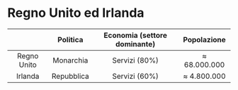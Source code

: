 # Regno Unito ed Irlanda

| | Politica | Economia (settore dominante) | Popolazione |
| :-: | :-: | :-: | :-: |
| Regno Unito | Monarchia | Servizi (80%) | &thickapprox; 68.000.000 |
| Irlanda | Repubblica | Servizi (60%) | &thickapprox; 4.800.000 |
